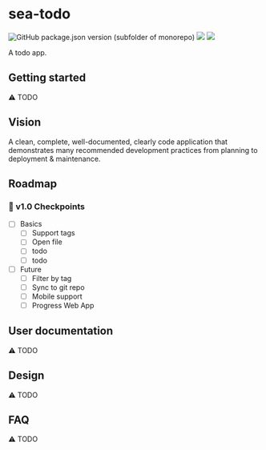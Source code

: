 # sea-todo

![GitHub package.json version (subfolder of monorepo)](https://img.shields.io/github/package-json/v/raiment-studios/monorepo?filename=source%2Fprojects%2Fsea%2Fapps%2Fsea-todo%2Fpackage.json)
![](https://img.shields.io/badge/license-MIT-039)
[![](https://img.shields.io/badge/feedback-welcome!-1a6)](https://github.com/raiment-studios/monorepo/discussions)

A todo app.

## Getting started

⚠️ TODO

## Vision

A clean, complete, well-documented, clearly code application that demonstrates many recommended development practices from planning to deployment & maintenance.

## Roadmap

### 🏁 v1.0 Checkpoints

-   [ ] Basics
    -   [ ] Support tags
    -   [ ] Open file
    -   [ ] todo
    -   [ ] todo
-   [ ] Future 
    -   [ ] Filter by tag
    -   [ ] Sync to git repo
    -   [ ] Mobile support
    -   [ ] Progress Web App

## User documentation

⚠️ TODO

## Design

⚠️ TODO

## FAQ

⚠️ TODO